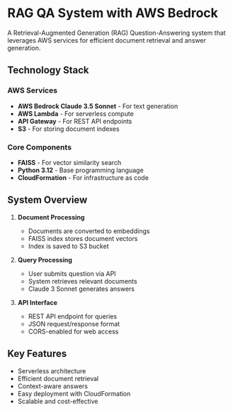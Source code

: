 # RAG QA System with AWS Bedrock

A Retrieval-Augmented Generation (RAG) Question-Answering system that leverages AWS services for efficient document retrieval and answer generation.

## Technology Stack

### AWS Services
- **AWS Bedrock Claude 3.5 Sonnet** - For text generation
- **AWS Lambda** - For serverless compute
- **API Gateway** - For REST API endpoints
- **S3** - For storing document indexes

### Core Components
- **FAISS** - For vector similarity search
- **Python 3.12** - Base programming language
- **CloudFormation** - For infrastructure as code

## System Overview

1. **Document Processing**
   - Documents are converted to embeddings
   - FAISS index stores document vectors
   - Index is saved to S3 bucket

2. **Query Processing**
   - User submits question via API
   - System retrieves relevant documents
   - Claude 3 Sonnet generates answers

3. **API Interface**
   - REST API endpoint for queries
   - JSON request/response format
   - CORS-enabled for web access

## Key Features

- Serverless architecture
- Efficient document retrieval
- Context-aware answers
- Easy deployment with CloudFormation
- Scalable and cost-effective



